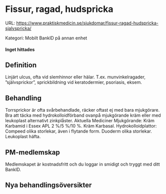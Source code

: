 # Fissur, ragad, hudspricka

URL: https://www.praktiskmedicin.se/sjukdomar/fissur-ragad-hudspricka-sjalvspricka/



Kategori: Mobilt BankID på annan enhet

#### Inget hittades

## Definition

Linjärt ulcus, ofta vid slemhinnor eller hälar. T.ex. munvinkelragader, ”självsprickor”, sprickbildning vid keratodermier, psoriasis, eksem.

## Behandling

Torrsprickor är ofta svårbehandlade, räcker oftast ej med bara mjukgörare. Bra att täcka med hydrokolloidförband ovanpå mjukgörande kräm eller med leukoplast alternativt zinkplåster.
Aktuella Mediciner
Mjukgörande: Kräm Karbamid i Essex APL 2 %/5 %/10 %. Kräm Karbasal.
Hydrokolloidplattor: Compeed olika storlekar, även i flytande form. Duoderm olika storlekar. Leukoplast häfta.

## PM-medlemskap

Medlemskapet är kostnadsfritt och du loggar in smidigt och tryggt med ditt BankID.

## Nya behandlingsöversikter

